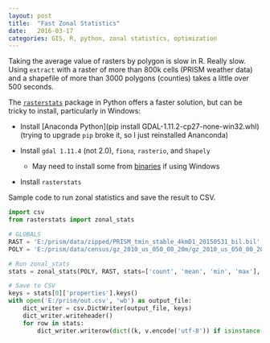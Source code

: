 ```yaml
---
layout: post
title:  "Fast Zonal Statistics"
date:   2016-03-17
categories: GIS, R, python, zonal statistics, optimization
---
```


Taking the average value of rasters by polygon is slow in R. Really slow. Using `extract` with a raster of more than 800k cells (PRISM weather data) and a shapefile of more than 3000 polygons (counties) takes a little over 500 seconds.

The [`rasterstats`](http://pythonhosted.org/rasterstats/) package in Python offers a faster solution, but can be tricky to install, particularly in Windows:

- Install [Anaconda Python](pip install GDAL-1.11.2-cp27-none-win32.whl) (trying to upgrade `pip` broke it, so I just reinstalled Ananconda)

- Install `gdal 1.11.4` (not 2.0), `fiona`, `rasterio`, and `Shapely`

    + May need to install some from [binaries](http://www.lfd.uci.edu/~gohlke/pythonlibs/) if using Windows

- Install `rasterstats`

Sample code to run zonal statistics and save the result to CSV.

``` python
import csv
from rasterstats import zonal_stats

# GLOBALS
RAST = 'E:/prism/data/zipped/PRISM_tmin_stable_4kmD1_20150531_bil.bil'
POLY = 'E:/prism/data/census/gz_2010_us_050_00_20m/gz_2010_us_050_00_20m.shp'

# Run zonal_stats
stats = zonal_stats(POLY, RAST, stats=['count', 'mean', 'min', 'max'], all_touched=True, geojson_out=True)

# Save to CSV
keys = stats[0]['properties'].keys()
with open('E:/prism/out.csv', 'wb') as output_file:
    dict_writer = csv.DictWriter(output_file, keys)
    dict_writer.writeheader()
    for row in stats:
        dict_writer.writerow(dict((k, v.encode('utf-8')) if isinstance(v, basestring) else (k,v) for k, v in row['properties'].iteritems()))
```
